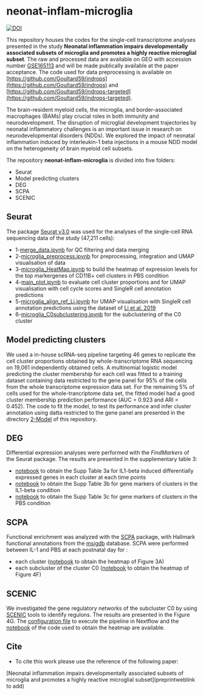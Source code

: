 # neonat-inflam-microglia

[![DOI](https://zenodo.org/badge/777164753.svg)](https://zenodo.org/doi/10.5281/zenodo.10905722)

This repository houses the codes for the single-cell transcriptome analyses presented in the study **Neonatal inflammation impairs developmentally associated subsets of microglia and promotes a highly reactive microglial subset**. The raw and processed data are available on GEO with accession number [GSE165113](https://www.ncbi.nlm.nih.gov/geo/query/acc.cgi?acc=GSE165113) and will be made publically available at the paper acceptance. The code used for data preprocessing is available on [https://github.com/Goultard59/indrops](https://github.com/Goultard59/indrops) and [https://github.com/Goultard59/indrops-targeted](https://github.com/Goultard59/indrops-targeted).

The brain-resident myeloid cells, the microglia, and border-associated macrophages (BAMs) play crucial roles in both immunity and neurodevelopment. The disruption of microglial development trajectories by neonatal inflammatory challenges is an important issue in research on neurodevelopmental disorders (NDDs). We explored the impact of neonatal inflammation induced by interleukin-1 beta injections in a mouse NDD model on the heterogeneity of brain myeloid cell subsets. 

The repository **neonat-inflam-microglia** is divided into five folders: 

  - Seurat
  - Model predicting clusters 
  - DEG
  - SCPA
  - SCENIC

## Seurat
The package [Seurat v3.0](https://doi.org/10.1016/j.cell.2019.05.031) was used for the analyses of the single-cell RNA sequencing data of the study (47,211 cells):
- 1-[merge_data.ipynb](https://github.com/INSERM-U1141-Neurodiderot/neonat-inflam-microglia/blob/main/1-Seurat/1-merge_data.ipynb) for QC filtering and data merging
- 2-[microglia_preprocess.ipynb](https://github.com/INSERM-U1141-Neurodiderot/neonat-inflam-microglia/blob/main/1-Seurat/2-microglia_preprocess.ipynb) for preprocessing, integration and UMAP visualisation of data
- 3-[microglia_HeatMap.ipynb](https://github.com/INSERM-U1141-Neurodiderot/neonat-inflam-microglia/blob/main/1-Seurat/3-microglia_HeatMap.ipynb) to build the heatmap of expression levels for the top markergenes of CD11B+ cell clusters in PBS condition
- 4-[main_plot.ipynb](https://github.com/INSERM-U1141-Neurodiderot/neonat-inflam-microglia/blob/main/1-Seurat/4-main_plot.ipynb) to evaluate cell cluster proportions and for UMAP visualisation with cell cycle scores and SingleR cell annotation predictions
- 5-[microglia_align_ref_Li.ipynb](https://github.com/INSERM-U1141-Neurodiderot/neonat-inflam-microglia/blob/main/1-Seurat/5-microglia_align_ref_Li.ipynb) for UMAP visualisation with SingleR cell annotation predictions using the dataset of [Li et al. 2019](https://doi.org/10.1016/j.neuron.2018.12.006)
- 6-[microglia_C0subclustering.ipynb](https://github.com/INSERM-U1141-Neurodiderot/neonat-inflam-microglia/blob/main/1-Seurat/6-microglia_C0subclustering.ipynb) for the subclustering of the C0 cluster

## Model predicting clusters 
We used a in-house scRNA-seq pipeline targeting 46 genes to replicate the cell cluster proportions obtained by whole-transcriptome RNA sequencing on 19,061 independently obtained cells. A multinomial logistic model predicting the cluster membership for each cell was fitted to a training dataset containing data restricted to the gene panel for 95% of the cells from the whole transcriptome expression data set. For the remaining 5% of cells used for the whole-trancriptome data set, the fitted model had a good cluster membership prediction performance (AUC = 0.923 and ARI = 0.452). The code to fit the model, to test its performance and infer cluster annotation using datta restricted to the gene panel are presented in the directory [2-Model](https://github.com/INSERM-U1141-Neurodiderot/neonat-inflam-microglia/tree/main/2-Model) of this repository. 

## DEG
Differential expression analyses were performed with the <i>FindMarkers</i> of the Seurat package. The results are presented in the supplementary table 3:
  - [notebook](https://github.com/INSERM-U1141-Neurodiderot/neonat-inflam-microglia/blob/main/3-DEG/supp_table_3a.ipynb) to obtain the Supp Table 3a for IL1-beta induced differentially expressed genes in each cluster at each time points
  - [notebook](https://github.com/INSERM-U1141-Neurodiderot/neonat-inflam-microglia/blob/main/3-DEG/supp_table_3b_IL1.ipynb) to obtain the Supp Table 3b for gene markers of clusters in the IL1-beta condition
  - [notebook](https://github.com/INSERM-U1141-Neurodiderot/neonat-inflam-microglia/blob/main/3-DEG/supp_table_3c_PBS.ipynb) to obtain the Supp Table 3c for gene markers of clusters in the PBS condition

## SCPA
Functional enrichment was analyzed with the [SCPA](https://doi.org/10.1016/j.celrep.2022.111697) package, with Hallmark functional annotations from the [msigdb](https://doi.org/10.1016/j.cels.2015.12.004) database. SCPA were performed between IL-1 and PBS at each postnatal day for :
- each cluster ([notebook](https://github.com/INSERM-U1141-Neurodiderot/neonat-inflam-microglia/blob/main/4-SCPA/SCPA_fig3.ipynb) to obtain the heatmap of Figure 3A)
- each subcluster of the cluster C0 ([notebook](https://github.com/INSERM-U1141-Neurodiderot/neonat-inflam-microglia/blob/main/4-SCPA/SCPA_fig4.ipynb) to obtain the heatmap of Figure 4F)

## SCENIC
We investigated the gene regulatory networks of the subcluster C0 by using [SCENIC](https://doi.org/10.1038/nmeth.4463) tools to identify regulons. The results are presented in the Figure 4G. The [configuration file](https://github.com/INSERM-U1141-Neurodiderot/neonat-inflam-microglia/blob/main/5-SCENIC/microglia.vsn-pipelines.complete.config) to execute the pipeline in Nextflow and the [notebook](https://github.com/INSERM-U1141-Neurodiderot/neonat-inflam-microglia/blob/main/5-SCENIC/microglia_C0_2subcluster_scenic.ipynb) of the code used to obtain the heatmap are available.

## Cite

+ To cite this work please use the reference of the following paper:

[Neonatal inflammation impairs developmentally associated subsets of microglia and promotes a highly reactive microglial subset](preprintweblink to add)
<!-- + BibTeX citation: -->
